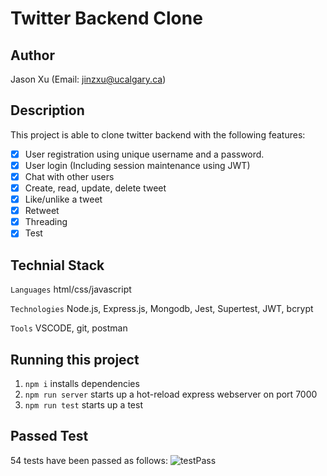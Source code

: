 # Twitter Backend Clone

## Author

Jason Xu (Email: jinzxu@ucalgary.ca)

## Description

This project is able to clone twitter backend with the following features:

- [x] User registration using unique username and a password.<br>
- [x] User login (Including session maintenance using JWT)<br>
- [x] Chat with other users<br>
- [x] Create, read, update, delete tweet<br>
- [x] Like/unlike a tweet<br>
- [x] Retweet<br>
- [x] Threading<br>
- [x] Test<br>

## Technial Stack

`Languages` html/css/javascript

`Technologies` Node.js, Express.js, Mongodb, Jest, Supertest, JWT, bcrypt

`Tools` VSCODE, git, postman

## Running this project

1. `npm i` installs dependencies
2. `npm run server` starts up a hot-reload express webserver on port 7000
3. `npm run test` starts up a test

## Passed Test

54 tests have been passed as follows:
![testPass](https://user-images.githubusercontent.com/104885642/174510423-67b38fc3-67c8-4d73-9df9-fdd1c274371f.png)
